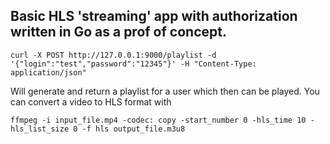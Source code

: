 ## Basic HLS 'streaming' app with authorization written in Go as a prof of concept.

```console
curl -X POST http://127.0.0.1:9000/playlist -d '{"login":"test","password":"12345"}' -H "Content-Type: application/json"
```
Will generate and return a playlist for a user which then can be played.
You can convert a video to HLS format with
```console
ffmpeg -i input_file.mp4 -codec: copy -start_number 0 -hls_time 10 -hls_list_size 0 -f hls output_file.m3u8 
```
